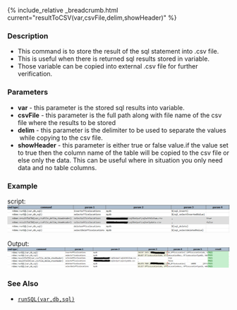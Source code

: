 {% include_relative _breadcrumb.html current="resultToCSV(var,csvFile,delim,showHeader)" %}


### Description
- This command is to store the result of the sql statement into .csv file.
- This is useful when there is returned sql results stored in variable.
- Those variable can be copied into external .csv file for further verification.


### Parameters
- **var** \- this parameter is the stored sql results into variable.
- **csvFile** \- this parameter is the full path along with file name of the csv file where the results to be stored
- **delim** \- this parameter is the delimiter to be used to separate the values  while copying to the csv file.
- **showHeader** \- this parameter is either true or false value.if the value set to true then the column name of 
  the table will be copied to the csv file or else only the data.  This can be useful where in situation you only 
  need data and no table columns.


### Example
script:<br/>
![](image/resultToCSV_01.png)

Output:<br/>
![](image/resultToCSV_02.png)


### See Also
- [`runSQL(var,db,sql)`](runSQL(var,db,sql))
